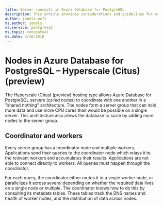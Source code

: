 ```yaml
---
title: Server concepts in Azure Database for PostgreSQL
description: This article provides considerations and guidelines for configuring and managing Azure Database for PostgreSQL servers.
author: jonels-msft
ms.author: jonels
ms.service: postgresql
ms.topic: conceptual
ms.date: 4/16/2019
---
```


# Nodes in Azure Database for PostgreSQL – Hyperscale (Citus) (preview)

The Hyperscale (Citus) (preview) hosting type allows Azure Database for
PostgreSQL servers (called nodes) to coordinate with one another in a "shared
nothing" architecture. The nodes form a server group that can hold more data
and use more CPU cores than would be possible on a single server. This
architecture also allows the database to scale by adding more nodes to the
server group.

## Coordinator and workers

Every server group has a coordinator node and multiple workers. Applications
send their queries to the coordinator node which relays it to the relevant
workers and accumulates their results. Applications are not able to connect
directly to workers. All queries must happen through the coordinator.

For each query, the coordinator either routes it to a single worker node, or
parallelizes it across several depending on whether the required data lives on
a single node or multiple. The coordinator knows how to do this by consulting
its metadata tables. These tables track the DNS names and health of worker
nodes, and the distribution of data across nodes.

